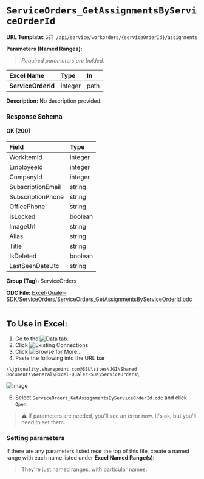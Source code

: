 # `ServiceOrders_GetAssignmentsByServiceOrderId`
> 
    
**URL Template:**
`GET /api/service/workorders/{serviceOrderId}/assignments`

**Parameters (Named Ranges):**

> *Required parameters are bolded.*

| Excel Name         | Type    | In   |
|:-------------------|:--------|:-----|
| **ServiceOrderId** | integer | path |

**Description:**
No description provided.

### Response Schema

#### OK [200]

| Field             | Type    |
|:------------------|:--------|
| WorkItemId        | integer |
| EmployeeId        | integer |
| CompanyId         | integer |
| SubscriptionEmail | string  |
| SubscriptionPhone | string  |
| OfficePhone       | string  |
| IsLocked          | boolean |
| ImageUrl          | string  |
| Alias             | string  |
| Title             | string  |
| IsDeleted         | boolean |
| LastSeenDateUtc   | string  |

**Group (Tag):**
ServiceOrders

**ODC File:**
[Excel-Qualer-SDK/ServiceOrders/ServiceOrders_GetAssignmentsByServiceOrderId.odc](https://github.com/Johnson-Gage-Inspection-Inc/qualer-sdk-odc/blob/main/Excel-Qualer-SDK/ServiceOrders/ServiceOrders_GetAssignmentsByServiceOrderId.odc)

---

To Use in Excel:
---

1. Go to the ![`Data`](https://github.com/user-attachments/assets/da437a70-57b3-4c5b-bb01-4910ece19ed1)
 tab.
3. Click ![Existing Connections](https://github.com/user-attachments/assets/a2f1ed67-b2e0-4c23-ac90-68c870e60289)
4. Click ![`Browse for More...`](https://github.com/user-attachments/assets/8e698494-6865-41e7-b6fa-043aea81809a)
5. Paste the following into the URL bar
```
\\jgiquality.sharepoint.com@SSL\sites\JGI\Shared Documents\General\Excel-Qualer-SDK\ServiceOrders\
```

![image](https://github.com/user-attachments/assets/1e1a8d87-0377-446d-aaf5-d78562991db3)

6. Select `ServiceOrders_GetAssignmentsByServiceOrderId.odc` and click `Open`.

> ⚠️ If parameters are needed, you'll see an error now. It's ok, but you'll need to set them.

### Setting parameters
If there are any parameters listed near the top of this file, create a named range with each name listed under **Excel Named Range(s):**
> They're just named ranges, with particular names.
